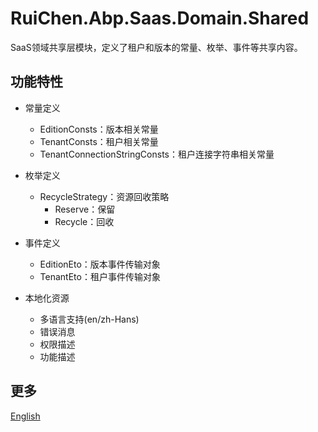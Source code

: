 # RuiChen.Abp.Saas.Domain.Shared

SaaS领域共享层模块，定义了租户和版本的常量、枚举、事件等共享内容。

## 功能特性

* 常量定义
  * EditionConsts：版本相关常量
  * TenantConsts：租户相关常量
  * TenantConnectionStringConsts：租户连接字符串相关常量

* 枚举定义
  * RecycleStrategy：资源回收策略
    * Reserve：保留
    * Recycle：回收

* 事件定义
  * EditionEto：版本事件传输对象
  * TenantEto：租户事件传输对象

* 本地化资源
  * 多语言支持(en/zh-Hans)
  * 错误消息
  * 权限描述
  * 功能描述

## 更多

[English](README.EN.md)
